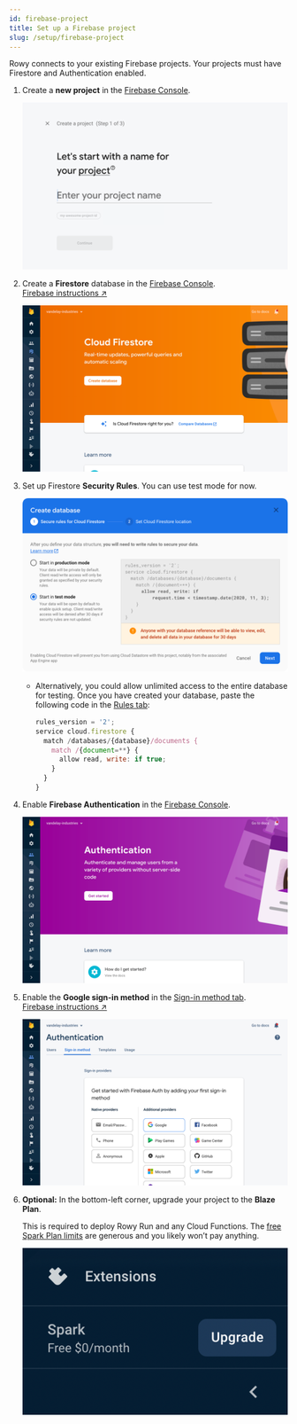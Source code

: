 ```yaml
---
id: firebase-project
title: Set up a Firebase project
slug: /setup/firebase-project
---
```


Rowy connects to your existing Firebase projects. Your projects must have
Firestore and Authentication enabled.

1. Create a **new project** in the
   [Firebase Console](https://console.firebase.google.com/).

   ![Screenshot of Firebase project creation UI](./assets/create-firebase-project.png)

2. Create a **Firestore** database in the
   [Firebase Console](https://console.firebase.google.com/project/_/firestore).  
   [Firebase instructions&nbsp;&UpperRightArrow;](https://firebase.google.com/docs/firestore/quickstart#create)

   ![Screenshot of Firestore UI](./assets/enable-firestore.png)

3. Set up Firestore **Security Rules**. You can use test mode for now.

   ![Screenshot of Firestore database creation UI](./assets/create-database.png)

   - Alternatively, you could allow unlimited access to the entire database for
     testing. Once you have created your database, paste the following code in
     the
     [Rules tab](https://console.firebase.google.com/project/_/firestore/rules):

     ```js
     rules_version = '2';
     service cloud.firestore {
       match /databases/{database}/documents {
         match /{document=**} {
           allow read, write: if true;
         }
       }
     }
     ```

4. Enable **Firebase Authentication** in the
   [Firebase Console](https://console.firebase.google.com/project/_/authentication).

   ![Screenshot of Firebase Auth UI](./assets/enable-auth.png)

5. Enable the **Google sign-in method** in the
   [Sign-in method tab](https://console.firebase.google.com/project/_/authentication/providers).  
   [Firebase instructions&nbsp;&UpperRightArrow;](https://firebase.google.com/docs/auth/web/google-signin)

   ![Screenshot of Firebase Auth UI](./assets/enable-google-sign-in.png)

6. **Optional:** In the bottom-left corner, upgrade your project to the **Blaze
   Plan**.

   This is required to deploy Rowy Run and any Cloud Functions. The
   [free Spark Plan limits](https://firebase.google.com/pricing) are generous
   and you likely won’t pay anything.

   ![Screenshot of Firebase billing button](./assets/firebase-billing.png)

